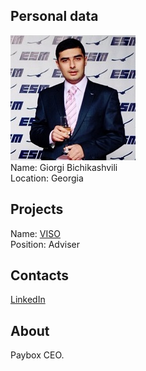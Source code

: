 ## Personal data
![giorgi bichikashvili photo](photo/giorgi_bichikashvili.jpg)  
Name:   Giorgi Bichikashvili  
Location: Georgia  
## Projects 
Name: [VISO](../projects/viso.md)  
Position: Adviser   
## Contacts
[LinkedIn](https://www.linkedin.com/in/giorgi-bichikashvili-2b029045/)    
## About
Paybox CEO.
